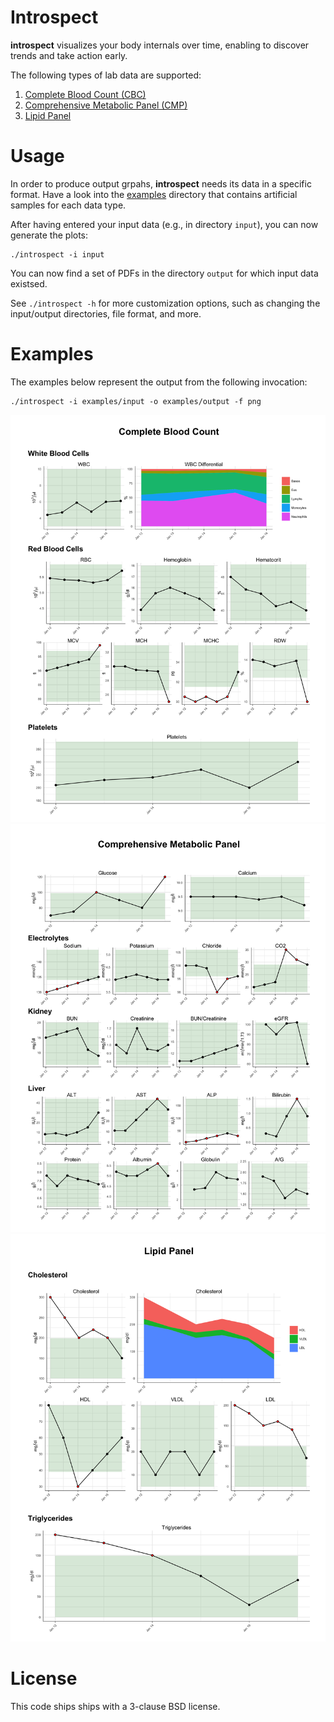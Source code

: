 Introspect
==========

**introspect** visualizes your body internals over time, enabling to discover
trends and take action early.

The following types of lab data are supported:

1. [Complete Blood Count (CBC)](https://en.wikipedia.org/wiki/Complete_blood_count)
2. [Comprehensive Metabolic Panel (CMP)](https://en.wikipedia.org/wiki/Comprehensive_metabolic_panel)
3. [Lipid Panel](https://en.wikipedia.org/wiki/Lipid_profile)

Usage
=====

In order to produce output grpahs, **introspect** needs its data in a specific
format. Have a look into the [examples](examples) directory that contains
artificial samples for each data type.

After having entered your input data (e.g., in directory `input`), you can
now generate the plots:

    ./introspect -i input

You can now find a set of PDFs in the directory `output` for which input data
existsed.

See `./introspect -h` for more customization options, such as changing the
input/output directories, file format, and more.

Examples
=======

The examples below represent the output from the following invocation:

    ./introspect -i examples/input -o examples/output -f png

![CBC](examples/output/cbc.png)
![CMP](examples/output/cmp.png)
![Lipid](examples/output/lipid.png)

License
=======

This code ships ships with a 3-clause BSD license.
